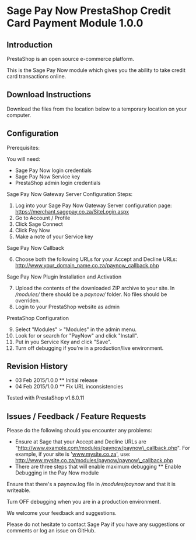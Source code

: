 Sage Pay Now PrestaShop Credit Card Payment Module 1.0.0
=========================================================

Introduction
------------
PrestaShop is an open source e-commerce platform.

This is the Sage Pay Now module which gives you the ability to take credit card transactions online.

Download Instructions
-------------------------

Download the files from the location below to a temporary location on your computer.

Configuration
-------------

Prerequisites:

You will need:
* Sage Pay Now login credentials
* Sage Pay Now Service key
* PrestaShop admin login credentials

Sage Pay Now Gateway Server Configuration Steps:

1. Log into your Sage Pay Now Gateway Server configuration page:
	https://merchant.sagepay.co.za/SiteLogin.aspx
2. Go to Account / Profile
3. Click Sage Connect
4. Click Pay Now
5. Make a note of your Service key

Sage Pay Now Callback

6. Choose both the following URLs for your Accept and Decline URLs:
	http://www.your_domain_name.co.za/paynow_callback.php

Sage Pay Now Plugin Installation and Activation

7. Upload the contents of the downloaded ZIP archive to your site.
	In _/modules/_ there should be a _paynow/_ folder.
	No files should be overriden.
8. Login to your PrestaShop website as admin

PrestaShop Configuration

9. Select "Modules" > "Modules" in the admin menu.
10. Look for or search for "PayNow" and click "Install".
11. Put in you Service Key and click "Save".
12. Turn off debugging if you're in a production/live environment.


Revision History
----------------

* 03 Feb 2015/1.0.0
** Initial release
* 04 Feb 2015/1.0.0
** Fix URL inconsistencies

Tested with PrestaShop v1.6.0.11


Issues / Feedback / Feature Requests
------------------------------------

Please do the following should you encounter any problems:

* Ensure at Sage that your Accept and Decline URLs are "http://www.example.com/modules/paynow/paynow\_callback.php".
For example, if your site is 'www.mysite.co.za', use:
http://www.mysite.co.za/modules/paynow/paynow\_callback.php
* There are three steps that will enable maximum debugging
** Enable Debugging in the Pay Now module

Ensure that there's a paynow.log file in _/modules/paynow_ and that it is writeable.

Turn OFF debugging when you are in a production environment.

We welcome your feedback and suggestions.

Please do not hesitate to contact Sage Pay if you have any suggestions or comments or log an issue on GitHub.
